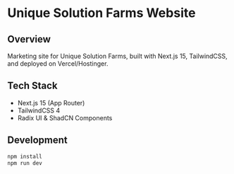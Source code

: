 # Unique Solution Farms Website

## Overview
Marketing site for Unique Solution Farms, built with Next.js 15, TailwindCSS, and deployed on Vercel/Hostinger.

## Tech Stack
- Next.js 15 (App Router)
- TailwindCSS 4
- Radix UI & ShadCN Components

## Development
```bash
npm install
npm run dev
